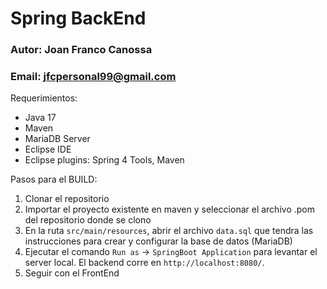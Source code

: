 # Spring BackEnd
### Autor: Joan Franco Canossa
### Email: jfcpersonal99@gmail.com

Requerimientos: 
  - Java 17
  - Maven
  - MariaDB Server
  - Eclipse IDE
  - Eclipse plugins: Spring 4 Tools, Maven
  
Pasos para el BUILD:
1) Clonar el repositorio
2) Importar el proyecto existente en maven y seleccionar el archivo .pom del repositorio donde se clono
3) En la ruta `src/main/resources`, abrir el archivo `data.sql` que tendra las instrucciones para crear y configurar la base de datos (MariaDB)
4) Ejecutar el comando `Run as` -> `SpringBoot Application` para levantar el server local. El backend corre en `http://localhost:8080/`.
5) Seguir con el FrontEnd
